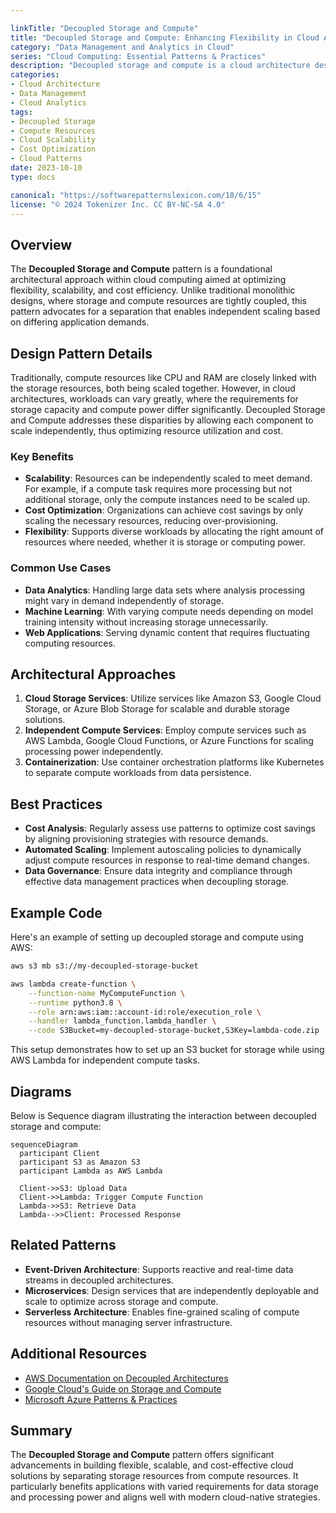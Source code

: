 ```yaml
---

linkTitle: "Decoupled Storage and Compute"
title: "Decoupled Storage and Compute: Enhancing Flexibility in Cloud Architectures"
category: "Data Management and Analytics in Cloud"
series: "Cloud Computing: Essential Patterns & Practices"
description: "Decoupled storage and compute is a cloud architecture design pattern that separates data storage from the computational resources that process the data, allowing for independent scaling and enhanced flexibility in cost optimization."
categories:
- Cloud Architecture
- Data Management
- Cloud Analytics
tags:
- Decoupled Storage
- Compute Resources
- Cloud Scalability
- Cost Optimization
- Cloud Patterns
date: 2023-10-10
type: docs

canonical: "https://softwarepatternslexicon.com/18/6/15"
license: "© 2024 Tokenizer Inc. CC BY-NC-SA 4.0"
---
```


## Overview

The **Decoupled Storage and Compute** pattern is a foundational architectural approach within cloud computing aimed at optimizing flexibility, scalability, and cost efficiency. Unlike traditional monolithic designs, where storage and compute resources are tightly coupled, this pattern advocates for a separation that enables independent scaling based on differing application demands.

## Design Pattern Details

Traditionally, compute resources like CPU and RAM are closely linked with the storage resources, both being scaled together. However, in cloud architectures, workloads can vary greatly, where the requirements for storage capacity and compute power differ significantly. Decoupled Storage and Compute addresses these disparities by allowing each component to scale independently, thus optimizing resource utilization and cost.

### Key Benefits

- **Scalability**: Resources can be independently scaled to meet demand. For example, if a compute task requires more processing but not additional storage, only the compute instances need to be scaled up.
- **Cost Optimization**: Organizations can achieve cost savings by only scaling the necessary resources, reducing over-provisioning.
- **Flexibility**: Supports diverse workloads by allocating the right amount of resources where needed, whether it is storage or computing power.

### Common Use Cases

- **Data Analytics**: Handling large data sets where analysis processing might vary in demand independently of storage.
- **Machine Learning**: With varying compute needs depending on model training intensity without increasing storage unnecessarily.
- **Web Applications**: Serving dynamic content that requires fluctuating computing resources.

## Architectural Approaches

1. **Cloud Storage Services**: Utilize services like Amazon S3, Google Cloud Storage, or Azure Blob Storage for scalable and durable storage solutions.
2. **Independent Compute Services**: Employ compute services such as AWS Lambda, Google Cloud Functions, or Azure Functions for scaling processing power independently.
3. **Containerization**: Use container orchestration platforms like Kubernetes to separate compute workloads from data persistence.

## Best Practices

- **Cost Analysis**: Regularly assess use patterns to optimize cost savings by aligning provisioning strategies with resource demands.
- **Automated Scaling**: Implement autoscaling policies to dynamically adjust compute resources in response to real-time demand changes.
- **Data Governance**: Ensure data integrity and compliance through effective data management practices when decoupling storage.

## Example Code

Here's an example of setting up decoupled storage and compute using AWS:

```bash
aws s3 mb s3://my-decoupled-storage-bucket

aws lambda create-function \
    --function-name MyComputeFunction \
    --runtime python3.8 \
    --role arn:aws:iam::account-id:role/execution_role \
    --handler lambda_function.lambda_handler \
    --code S3Bucket=my-decoupled-storage-bucket,S3Key=lambda-code.zip
```

This setup demonstrates how to set up an S3 bucket for storage while using AWS Lambda for independent compute tasks.

## Diagrams

Below is Sequence diagram illustrating the interaction between decoupled storage and compute:

```mermaid
sequenceDiagram
  participant Client
  participant S3 as Amazon S3
  participant Lambda as AWS Lambda

  Client->>S3: Upload Data
  Client->>Lambda: Trigger Compute Function
  Lambda->>S3: Retrieve Data
  Lambda-->>Client: Processed Response
```

## Related Patterns

- **Event-Driven Architecture**: Supports reactive and real-time data streams in decoupled architectures.
- **Microservices**: Design services that are independently deployable and scale to optimize across storage and compute.
- **Serverless Architecture**: Enables fine-grained scaling of compute resources without managing server infrastructure.

## Additional Resources

- [AWS Documentation on Decoupled Architectures](https://aws.amazon.com/architecture/)
- [Google Cloud's Guide on Storage and Compute](https://cloud.google.com/architetcure/decoupled-compute-storage)
- [Microsoft Azure Patterns & Practices](https://docs.microsoft.com/en-us/azure/architecture/)

## Summary

The **Decoupled Storage and Compute** pattern offers significant advancements in building flexible, scalable, and cost-effective cloud solutions by separating storage resources from compute resources. It particularly benefits applications with varied requirements for data storage and processing power and aligns well with modern cloud-native strategies.


